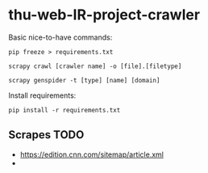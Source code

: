 # thu-web-IR-project-crawler

Basic nice-to-have commands:

```
pip freeze > requirements.txt

scrapy crawl [crawler name] -o [file].[filetype]

scrapy genspider -t [type] [name] [domain]
```

Install requirements:
```
pip install -r requirements.txt
```

## Scrapes TODO
* https://edition.cnn.com/sitemap/article.xml
* 

